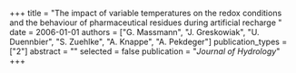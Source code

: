 +++
title = "The impact of variable temperatures on the redox conditions and the behaviour of pharmaceutical residues during artificial recharge "
date = 2006-01-01
authors = ["G. Massmann", "J. Greskowiak", "U. Duennbier", "S. Zuehlke", "A. Knappe", "A. Pekdeger"]
publication_types = ["2"]
abstract = ""
selected = false
publication = "*Journal of Hydrology*"
+++

